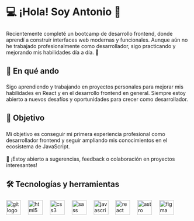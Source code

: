 <h1 align="left">💻 ¡Hola! Soy Antonio 👋</h1>

###

<p align="left">Recientemente completé un bootcamp de desarrollo frontend, donde aprendí a construir interfaces web modernas y funcionales. Aunque aún no he trabajado profesionalmente como desarrollador, sigo practicando y mejorando mis habilidades día a día. 🚀</p>

###

<h2 align="left">📌 En qué ando</h2>

###

<p align="left">Sigo aprendiendo y trabajando en proyectos personales para mejorar mis habilidades en React y en el desarrollo frontend en general. Siempre estoy abierto a nuevos desafíos y oportunidades para crecer como desarrollador.</p>

###

<h2 align="left">🚀 Objetivo</h2>

###

<p align="left">Mi objetivo es conseguir mi primera experiencia profesional como desarrollador frontend y seguir ampliando mis conocimientos en el ecosistema de JavaScript.<br><br>📩 ¡Estoy abierto a sugerencias, feedback o colaboración en proyectos interesantes!</p>

###

<h2 align="left">🛠️ Tecnologías y herramientas</h2>

###

<div align="left">
  <img src="https://cdn.jsdelivr.net/gh/devicons/devicon/icons/git/git-original.svg" height="40" alt="git logo"  />
  <img width="12" />
  <img src="https://cdn.jsdelivr.net/gh/devicons/devicon/icons/html5/html5-original.svg" height="40" alt="html5 logo"  />
  <img width="12" />
  <img src="https://cdn.jsdelivr.net/gh/devicons/devicon/icons/css3/css3-original.svg" height="40" alt="css3 logo"  />
  <img width="12" />
  <img src="https://cdn.jsdelivr.net/gh/devicons/devicon/icons/sass/sass-original.svg" height="40" alt="sass logo"  />
  <img width="12" />
  <img src="https://cdn.jsdelivr.net/gh/devicons/devicon/icons/javascript/javascript-original.svg" height="40" alt="javascript logo"  />
  <img width="12" />
  <img src="https://cdn.jsdelivr.net/gh/devicons/devicon/icons/react/react-original.svg" height="40" alt="react logo"  />
  <img width="12" />
  <img src="https://cdn.simpleicons.org/astro/FF5D01" height="40" alt="astro logo"  />
  <img width="12" />
  <img src="https://cdn.jsdelivr.net/gh/devicons/devicon/icons/figma/figma-original.svg" height="40" alt="figma logo"  />
</div>

###
